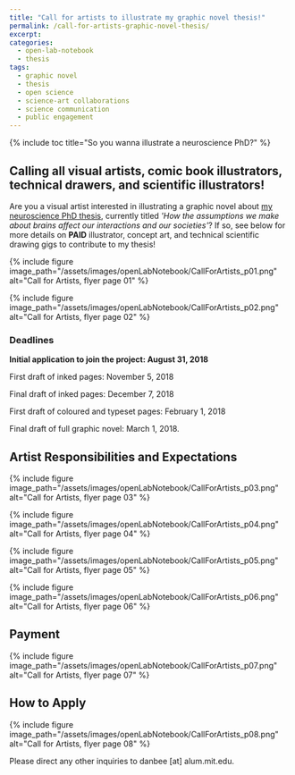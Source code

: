 ```yaml
---
title: "Call for artists to illustrate my graphic novel thesis!"
permalink: /call-for-artists-graphic-novel-thesis/
excerpt: 
categories:
  - open-lab-notebook
  - thesis
tags:
  - graphic novel
  - thesis
  - open science
  - science-art collaborations
  - science communication
  - public engagement
---
```

{% include toc title="So you wanna illustrate a neuroscience PhD?" %}

## Calling all visual artists, comic book illustrators, technical drawers, and scientific illustrators!

Are you a visual artist interested in illustrating a graphic novel about [my neuroscience PhD thesis](http://www.danbeekim.org/open-lab-notebook/), currently titled *'How the assumptions we make about brains affect our interactions and our societies'*? If so, see below for more details on **PAID** illustrator, concept art, and technical scientific drawing gigs to contribute to my thesis! 

{% include figure image_path="/assets/images/openLabNotebook/CallForArtists_p01.png" alt="Call for Artists, flyer page 01" %}

{% include figure image_path="/assets/images/openLabNotebook/CallForArtists_p02.png" alt="Call for Artists, flyer page 02" %}

### Deadlines 

**Initial application to join the project: August 31, 2018**

First draft of inked pages: November 5, 2018

Final draft of inked pages: December 7, 2018

First draft of coloured and typeset pages: February 1, 2018

Final draft of full graphic novel: March 1, 2018.

## Artist Responsibilities and Expectations

{% include figure image_path="/assets/images/openLabNotebook/CallForArtists_p03.png" alt="Call for Artists, flyer page 03" %}

{% include figure image_path="/assets/images/openLabNotebook/CallForArtists_p04.png" alt="Call for Artists, flyer page 04" %}

{% include figure image_path="/assets/images/openLabNotebook/CallForArtists_p05.png" alt="Call for Artists, flyer page 05" %}

{% include figure image_path="/assets/images/openLabNotebook/CallForArtists_p06.png" alt="Call for Artists, flyer page 06" %}

## Payment

{% include figure image_path="/assets/images/openLabNotebook/CallForArtists_p07.png" alt="Call for Artists, flyer page 07" %}

## How to Apply

{% include figure image_path="/assets/images/openLabNotebook/CallForArtists_p08.png" alt="Call for Artists, flyer page 08" %}

Please direct any other inquiries to danbee [at] alum.mit.edu. 
